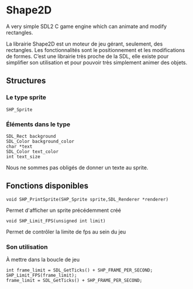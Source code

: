 # Shape2D
A very simple SDL2 C game engine which can animate and modify rectangles.

La librairie Shape2D est un moteur de jeu gérant, seulement, des rectangles. Les fonctionnalités sont le positionnement et les modifications de formes. C’est une librairie très proche de la SDL, elle existe pour simplifier son utilisation et pour pouvoir très simplement animer des objets.

## Structures

### Le type sprite
```
SHP_Sprite
```
### Éléments dans le type

```
SDL_Rect background
SDL_Color background_color
char *text
SDL_Color text_color
int text_size
```

Nous ne sommes pas obligés de donner un texte au sprite.

## Fonctions disponibles

```
void SHP_PrintSprite(SHP_Sprite sprite,SDL_Renderer *renderer)
```

Permet d'afficher un sprite précédemment créé

```
void SHP_Limit_FPS(unsigned int limit)
```

Permet de contrôler la limite de fps au sein du jeu

### Son utilisation

À mettre dans la boucle de jeu 

```
int frame_limit = SDL_GetTicks() + SHP_FRAME_PER_SECOND;
SHP_Limit_FPS(frame_limit);
frame_limit = SDL_GetTicks() + SHP_FRAME_PER_SECOND;
```
